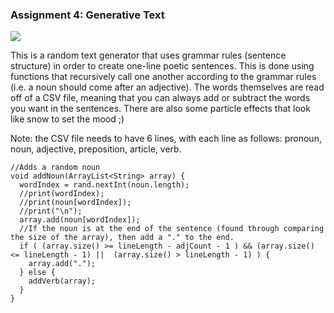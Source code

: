 ### Assignment 4: Generative Text

![](IM_Assignent4_Screenshot)

This is a random text generator that uses grammar rules (sentence structure) in order to create one-line poetic sentences.
This is done using functions that recursively call one another according to the grammar rules (i.e. a noun should come after
an adjective). The words themselves are read off of a CSV file, meaning that you can always add or subtract the words you
want in the sentences. There are also some particle effects that look like snow to set the mood ;)

Note: the CSV file needs to have 6 lines, with each line as follows: pronoun, noun, adjective, preposition, article, verb.

    //Adds a random noun
    void addNoun(ArrayList<String> array) {
      wordIndex = rand.nextInt(noun.length);
      //print(wordIndex);
      //print(noun[wordIndex]);
      //print("\n");
      array.add(noun[wordIndex]);
      //If the noun is at the end of the sentence (found through comparing the size of the array), then add a "." to the end.
      if ( (array.size() >= lineLength - adjCount - 1 ) && (array.size() <= lineLength - 1) ||  (array.size() > lineLength - 1) ) {
        array.add(".");
      } else {
        addVerb(array);
      }
    }
